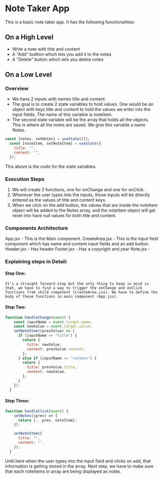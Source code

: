 # Note Taker App

This is a basic note taker app. It has the following functionalities:

## On a High Level
 - Write a note with title and content
 - A "Add" buttton which lets you add it to the notes
 - A "Delete" button which lets you delete notes

## On a Low Level
 
### Overview
- We have 2 inputs with names title and content. 
- The goal is to create 2 state variables to hold values. One would be an object with keys title and content to hold the values we enter into the input fields. The name of this variable is noteItem.
- The second state variable will be the array that holds all the objects. This is where all the notes are saved. We give this variable a name Notes.

``` jsx
const [notes, setNotes] = useState([]);
  const [noteItem, setNoteItem] = useState({
    title: "",
    content: "",
  });
  ```
This above is the code for the state variables.

### Execution Steps
1. We will create 2 functions, one for onChange and one for onClick. 
2. Whenever the user types into the inputs, those inputs will be directly entered as the values of  title and content keys.
3. When we click on the add button, the values that are inside the noteItem object will be added to the Notes array, and the noteItem object will get reset into have null values for both title and content.

### Components Architecture
App.jsx - This is the Main component.
CreateArea.jsx - This is the input field component which has name and content input fields and an add button.
Header.jsx - Has header
Footer.jsx - Has a copyright and year
Note.jsx - 

### Explaining steps in Detail:
#### Step One: 
	It’s a straight forward step but the only thing to keep in mind is that, we have to find a way to trigger the onChange and onClick functions from child component (CreateArea.jsx). We have to define the body of these functions in main component (App.jsx).

#### Step Two:
``` jsx
function handleChange(event) {
    const inputName = event.target.name;
    const newValue = event.target.value;
    setNoteItem((prevValue) => {
      if (inputName == "title") {
        return {
          title: newValue,
          content: prevValue.content,
        };
      } else if (inputName == "content") {
        return {
          title: prevValue.title,
          content: newValue,
        };
      }
    });
  }
  ```

#### Step Three:
``` jsx
function handleClick(event) {
    setNotes((prev) => {
      return [...prev, noteItem];
    });

    setNoteItem({
      title: "",
      content: "",
    });
  }
  ```

Until here when the user types into the input field and clicks on add, that information is getting stored in the array. Next step, we have to make sure that each noteItems in array are being displayed as notes.


